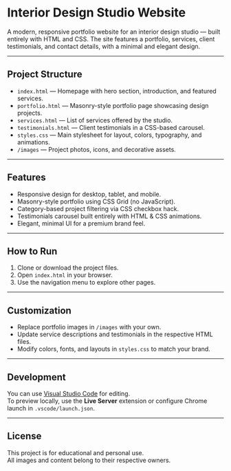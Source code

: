 # Interior Design Studio Website

A modern, responsive portfolio website for an interior design studio — built entirely with HTML and CSS. The site features a portfolio, services, client testimonials, and contact details, with a minimal and elegant design.

---

## Project Structure

- `index.html` — Homepage with hero section, introduction, and featured services.
- `portfolio.html` — Masonry-style portfolio page showcasing design projects.
- `services.html` — List of services offered by the studio.
- `testimonials.html` — Client testimonials in a CSS-based carousel.
- `styles.css` — Main stylesheet for layout, colors, typography, and animations.
- `/images` — Project photos, icons, and decorative assets.

---

## Features

- Responsive design for desktop, tablet, and mobile.
- Masonry-style portfolio using CSS Grid (no JavaScript).
- Category-based project filtering via CSS checkbox hack.
- Testimonials carousel built entirely with HTML & CSS animations.
- Elegant, minimal UI for a premium brand feel.

---

## How to Run

1. Clone or download the project files.
2. Open `index.html` in your browser.
3. Use the navigation menu to explore other pages.

---

## Customization

- Replace portfolio images in `/images` with your own.
- Update service descriptions and testimonials in the respective HTML files.
- Modify colors, fonts, and layouts in `styles.css` to match your brand.

---

## Development

You can use [Visual Studio Code](https://code.visualstudio.com/) for editing.  
To preview locally, use the **Live Server** extension or configure Chrome launch in `.vscode/launch.json`.

---

## License

This project is for educational and personal use.  
All images and content belong to their respective owners.
